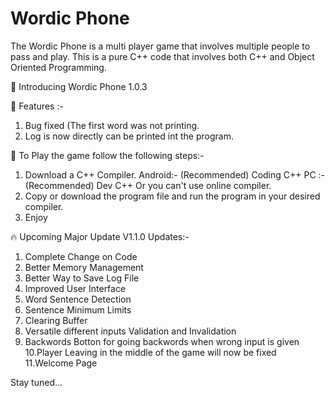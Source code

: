 # Wordic Phone
The Wordic Phone is a multi player game that involves multiple people to pass and play. This is a pure C++ code that involves both C++ and Object Oriented Programming. 

🎊 Introducing Wordic Phone 1.0.3 
 
🎉 Features :-
1. Bug fixed (The first word was not printing.
2. Log is now directly can be printed int the program.

🤔 To Play the game follow the following steps:-
1. Download a C++ Compiler.
   Android:- (Recommended) Coding C++
   PC :- (Recommended) Dev C++
   Or you can't use online compiler.
2. Copy or download the program file and run the program in your desired compiler.
3. Enjoy 


🔥 Upcoming Major Update V1.1.0
Updates:-
1. Complete Change on Code
2. Better Memory Management
3. Better Way to Save Log File 
4. Improved User Interface
5. Word Sentence Detection
6. Sentence Minimum Limits
7. Clearing Buffer
8. Versatile different inputs Validation and Invalidation
9. Backwords Botton for going backwords when wrong input is given
10.Player Leaving in the middle of the game will now be fixed
11.Welcome Page

Stay tuned... 